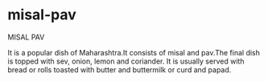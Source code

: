 # misal-pav
MISAL PAV

It is a popular dish of Maharashtra.It consists of misal and pav.The final dish is topped with sev, onion, lemon and coriander. It is usually served with bread or rolls 
toasted with butter and buttermilk or curd and papad.
